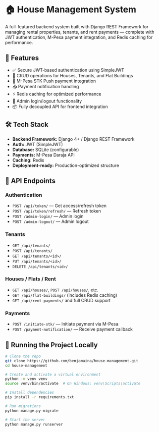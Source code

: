 # 🏠 House Management System

A full-featured backend system built with Django REST Framework for managing rental properties, tenants, and rent payments — complete with JWT authentication, M-Pesa payment integration, and Redis caching for performance.

## 🚀 Features

- ✅ Secure JWT-based authentication using SimpleJWT
- 🏢 CRUD operations for Houses, Tenants, and Flat Buildings
- 💸 M-Pesa STK Push payment integration
- 📥 Payment notification handling
- ⚡ Redis caching for optimized performance
- 🔐 Admin login/logout functionality
- 📦 Fully decoupled API for frontend integration

## 🛠️ Tech Stack

- **Backend Framework:** Django 4+ / Django REST Framework
- **Auth:** JWT (SimpleJWT)
- **Database:** SQLite (configurable)
- **Payments:** M-Pesa Daraja API
- **Caching:** Redis
- **Deployment-ready:** Production-optimized structure

## 🔧 API Endpoints

### Authentication
- `POST /api/token/` — Get access/refresh token  
- `POST /api/token/refresh/` — Refresh token  
- `POST /admin-login/` — Admin login  
- `POST /admin-logout/` — Admin logout  

### Tenants
- `GET /api/tenants/`
- `POST /api/tenants/`
- `GET /api/tenants/<id>/`
- `PUT /api/tenants/<id>/`
- `DELETE /api/tenants/<id>/`

### Houses / Flats / Rent
- `GET /api/houses/`, `POST /api/houses/`, etc.
- `GET /api/flat-buildings/` (includes Redis caching)
- `GET /api/rent-payments/` and full CRUD support

### Payments
- `POST /initiate-stk/` — Initiate payment via M-Pesa  
- `POST /payment-notification/` — Receive payment callback  

## 🧪 Running the Project Locally

```bash
# Clone the repo
git clone https://github.com/benjamaina/house-management.git
cd house-management

# Create and activate a virtual environment
python -m venv venv
source venv/bin/activate  # On Windows: venv\Scripts\activate

# Install dependencies
pip install -r requirements.txt

# Run migrations
python manage.py migrate

# Start the server
python manage.py runserver
